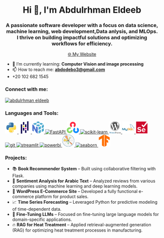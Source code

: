 <h1 align="center">Hi 👋, I'm Abdulrhman Eldeeb</h1>
<h3 align="center">A passionate software developer with a focus on data science, machine learning, web development,Data anlysis, and MLOps. I thrive on building impactful solutions and optimizing workflows for efficiency.</h3>

<p align="center">
  <a href="https://cdn.dribbble.com/users/1019864/screenshots/3079099/media/9e5055da2ee6c899aab9403ceb7d0dc3.gif">
    
<a href="https://dev-abdulrhmaneldeeb01.pantheonsite.io/" target="_blank">
    🌐 My Website
</a>

</p>

- 🌱 I’m currently learning: **Computer Vision and image processing**
- 📫 How to reach me: **abdodebo3@gmail.com**
- +20 102 682 1545 

<h3 align="left">Connect with me:</h3>
<p align="left">
<a href="https://linkedin.com/in/abdulrahman-eldeeb-8b4621253" target="blank"><img align="center" src="https://raw.githubusercontent.com/rahuldkjain/github-profile-readme-generator/master/src/images/icons/Social/linked-in-alt.svg" alt="abdulrhman eldeeb" height="30" width="40" /></a>



<h3 align="left">Languages and Tools:</h3>
<p align="left"> 
 <a href="https://www.python.org" target="_blank" rel="noreferrer"> 
    <img src="https://raw.githubusercontent.com/devicons/devicon/master/icons/python/python-original.svg" alt="python" width="40" height="40"/> 
</a>
<a href="https://pandas.pydata.org/" target="_blank" rel="noreferrer"> 
    <img src="https://raw.githubusercontent.com/devicons/devicon/master/icons/pandas/pandas-original.svg" alt="pandas" width="40" height="40"/> 
</a>
<a href="https://numpy.org/" target="_blank" rel="noreferrer"> 
    <img src="https://raw.githubusercontent.com/devicons/devicon/master/icons/numpy/numpy-original.svg" alt="numpy" width="40" height="40"/> 
</a>

<a href="https://fastapi.tiangolo.com/" target="_blank" rel="noreferrer"> 
    <img src="https://fastapi.tiangolo.com/img/logo-margin/logo-teal.png" alt="FastAPI" width="40" height="40"/> 
</a>

<a href="https://opencv.org/" target="_blank" rel="noreferrer"> 
    <img src="https://raw.githubusercontent.com/devicons/devicon/master/icons/opencv/opencv-original.svg" alt="OpenCV" width="40" height="40"/> 
</a>

<a href="https://scikit-learn.org/" target="_blank" rel="noreferrer"> 
    <img src="https://scikit-learn.org/stable/_static/scikit-learn-logo-small.png" alt="scikit-learn" width="40" height="40"/> 
</a>

<a href="https://wordpress.org/" target="_blank" rel="noreferrer"> 
    <img src="https://raw.githubusercontent.com/devicons/devicon/master/icons/wordpress/wordpress-original.svg" alt="WordPress" width="40" height="40"/> 
</a>


<a href="https://www.mysql.com/" target="_blank" rel="noreferrer"> 
    <img src="https://raw.githubusercontent.com/devicons/devicon/master/icons/mysql/mysql-original-wordmark.svg" alt="mysql" width="40" height="40"/> 
</a>

<a href="https://www.selenium.dev/" target="_blank" rel="noreferrer"> 
    <img src="https://raw.githubusercontent.com/devicons/devicon/master/icons/selenium/selenium-original.svg" alt="selenium" width="40" height="40"/> 
</a>
<a href="https://git-scm.com/" target="_blank" rel="noreferrer"> 
    <img src="https://www.vectorlogo.zone/logos/git-scm/git-scm-icon.svg" alt="git" width="40" height="40"/> 
</a>
<a href="https://streamlit.io/" target="_blank" rel="noreferrer"> 
    <img src="https://streamlit.io/images/brand/streamlit-logo-primary-colormark-darktext.png" alt="streamlit" width="40" height="40"/> 
</a>
<a href="https://powerbi.microsoft.com/" target="_blank" rel="noreferrer"> 
    <img src="https://upload.wikimedia.org/wikipedia/commons/c/cf/New_Power_BI_Logo.svg" alt="powerbi" width="40" height="40"/> 
</a>
<a href="https://matplotlib.org/" target="_blank" rel="noreferrer"> 
    <img src="https://raw.githubusercontent.com/devicons/devicon/master/icons/matplotlib/matplotlib-original.svg" alt="matplotlib" width="40" height="40"/> 
</a>
<a href="https://seaborn.pydata.org/" target="_blank" rel="noreferrer"> 
    <img src="https://seaborn.pydata.org/_static/logo-wide-lightbg.svg" alt="seaborn" width="40" height="40"/> 
</a>
<a href="https://www.tensorflow.org/" target="_blank" rel="noreferrer"> 
    <img src="https://raw.githubusercontent.com/devicons/devicon/master/icons/tensorflow/tensorflow-original.svg" alt="tensorflow" width="40" height="40"/> 
</a>


</p>

<h3 align="left">Projects:</h3>
<ul>
  <li>📚 <strong>Book Recommender System</strong> – Built using collaborative filtering with Flask.</li>
  <li>🤖 <strong>Sentiment Analysis for Arabic Text</strong> – Analyzed reviews from various companies using machine learning and deep learning models.</li>
  <li>🛒 <strong>WordPress E-Commerce Site</strong> – Developed a fully functional e-commerce platform for product sales.</li>
  <li>📈 <strong>Time Series Forecasting</strong> – Leveraged Python for predictive modeling of time-dependent data.</li>
  <li>🔧 <strong>Fine-Tuning LLMs</strong> – Focused on fine-tuning large language models for domain-specific applications.</li>
  <li>🔥 <strong>RAG for Heat Treatment</strong> – Applied retrieval-augmented generation (RAG) for optimizing heat treatment processes in manufacturing.</li>
</ul>

